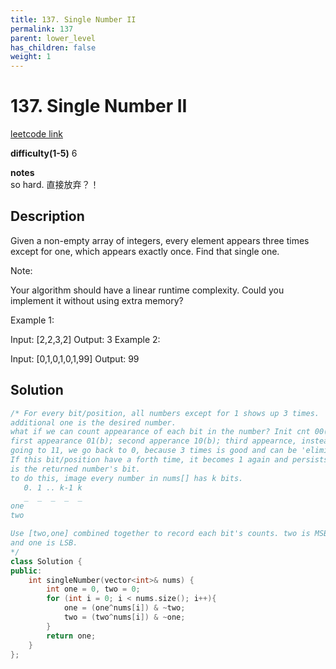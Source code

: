 ```yaml
---
title: 137. Single Number II
permalink: 137
parent: lower_level
has_children: false
weight: 1
---
```

# 137. Single Number II
[leetcode link](https://leetcode.com/problems/single-number-ii/)

**difficulty(1-5)** 
6

**notes**   
so hard. 
直接放弃？！

## Description
Given a non-empty array of integers, every element appears three times except for one, which appears exactly once. Find that single one.

Note:

Your algorithm should have a linear runtime complexity. Could you implement it without using extra memory?

Example 1:

Input: [2,2,3,2]
Output: 3
Example 2:

Input: [0,1,0,1,0,1,99]
Output: 99


## Solution
```c++
/* For every bit/position, all numbers except for 1 shows up 3 times. 
additional one is the desired number. 
what if we can count appearance of each bit in the number? Init cnt 00(b).
first appearance 01(b); second apperance 10(b); third appearnce, instead of 
going to 11, we go back to 0, because 3 times is good and can be 'eliminated'.
If this bit/position have a forth time, it becomes 1 again and persists - that
is the returned number's bit.
to do this, image every number in nums[] has k bits. 
   0. 1 .. k-1 k
   _  _  _  _  _
one  
two

Use [two,one] combined together to record each bit's counts. two is MSB
and one is LSB. 
*/
class Solution {
public:
    int singleNumber(vector<int>& nums) {
        int one = 0, two = 0;
        for (int i = 0; i < nums.size(); i++){
            one = (one^nums[i]) & ~two;
            two = (two^nums[i]) & ~one;
        }
        return one;
    }
};
```

<!-- 
Default label
{: .label }

Blue label
{: .label .label-blue }

Stable
{: .label .label-green }

New release
{: .label .label-purple }

Coming soon
{: .label .label-yellow }

Deprecated
{: .label .label-red } -->
